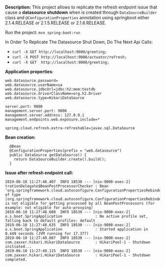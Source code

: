 **Description:** This project allows to replicate the refresh endpoint issue that cause a **datasource shutdown** when is created through `DataSourceBuilder` class and `@ConfigurationProperties` annotation using springboot either 2.1.4.RELEASE or 2.1.5.RELEASE or 2.1.6.RELEASE. 


Run the project:
`mvn spring-boot:run`

In Order To Replicate The Datasource Shut Down, Do The Next Api Calls:
- `curl -X GET http://localhost:9000/greeting;`
- `curl -X POST http://localhost:9000/actuator/refresh;`
- `curl -X GET  http://localhost:9000/greeting;`


**Application properties**:
```
web.datasource.password=
web.datasource.userName=sa
web.datasource.jdbcUrl=jdbc:h2:mem:testdb
web.datasource.driverClassName=org.h2.Driver
web.datasource.type=HikariDataSource

server.port: 9000
management.server.port: 9000
management.server.address: 127.0.0.1
management.endpoints.web.exposure.include=*

spring.cloud.refresh.extra-refreshable=javax.sql.DataSource
```

**Bean creation:**
```
  @Bean
  @ConfigurationProperties(prefix = "web.datasource")
  public DataSource getDataSource() {
    return DataSourceBuilder.create().build();
  }
```

**Issue after refresh endpoint call:**
```
2019-06-10 11:27:48.407  INFO 18530 --- [nio-9000-exec-2] trationDelegate$BeanPostProcessorChecker : Bean 'org.springframework.cloud.autoconfigure.ConfigurationPropertiesRebinderAutoConfiguration' of type [org.springframework.cloud.autoconfigure.ConfigurationPropertiesRebinderAutoConfiguration$$EnhancerBySpringCGLIB$$b0795841] is not eligible for getting processed by all BeanPostProcessors (for example: not eligible for auto-proxying)
2019-06-10 11:27:48.608  INFO 18530 --- [nio-9000-exec-2] o.s.boot.SpringApplication               : No active profile set, falling back to default profiles: default
2019-06-10 11:27:48.635  INFO 18530 --- [nio-9000-exec-2] o.s.boot.SpringApplication               : Started application in 0.449 seconds (JVM running for 17.377)
2019-06-10 11:27:49.087  INFO 18530 --- [nio-9000-exec-2] com.zaxxer.hikari.HikariDataSource       : HikariPool-1 - Shutdown initiated...
2019-06-10 11:27:49.115  INFO 18530 --- [nio-9000-exec-2] com.zaxxer.hikari.HikariDataSource       : HikariPool-1 - Shutdown completed.
```
